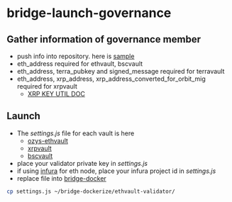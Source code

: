 # bridge-launch-governance

## Gather information of governance member
- push info into repository. here is [sample](./ozys-ethvault/ozys.json)
- eth_address required for ethvault, bscvault
- eth_address, terra_pubkey and signed_message required for terravault
- eth_address, xrp_address, xrp_address_converted_for_orbit_mig required for xrpvault
  - [XRP KEY UTIL DOC](./xrpvault/keyUtil.md)

## Launch
- The *settings.js* file for each vault is here
  - [ozys-ethvault](./ozys-ethvault/settings.js)
  - [xrpvault](./xrpvault/settings.js)
  - [bscvault](./bscvault/settings.js)
- place your validator private key in *settings.js*
- if using [infura](https://infura.io) for eth node, place your infura project id in *settings.js* 
- replace file into [bridge-docker](https://github.com/orbit-chain/bridge-dockerize)

```bash
cp settings.js ~/bridge-dockerize/ethvault-validator/
```
